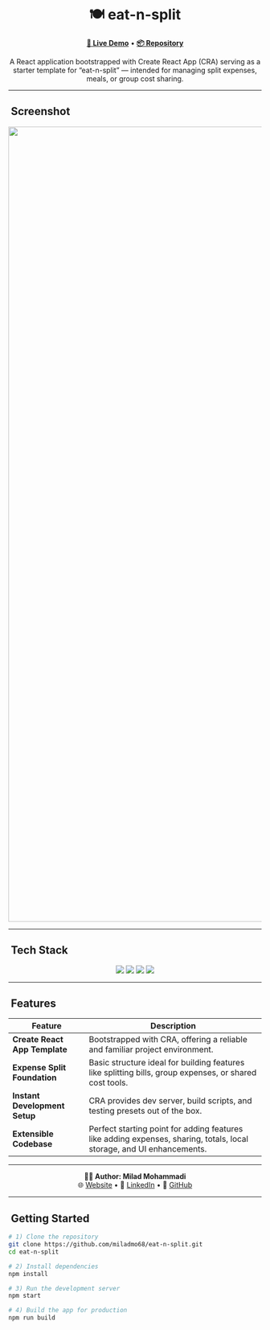 <h1 align="center">🍽️ eat-n-split</h1>

<p align="center">
  <a href="https://miladmo68.github.io/eat-n-split/"><b>🔗 Live Demo</b></a> •
  <a href="https://github.com/miladmo68/eat-n-split"><b>📦 Repository</b></a>
</p>

<p align="center">
  A React application bootstrapped with Create React App (CRA) serving as a starter template for “eat-n-split” — intended for managing split expenses, meals, or group cost sharing.
</p>

---

## ​ Screenshot

<p align="center">
<img width="2880" height="1582" alt="eat-n-split" src="https://github.com/user-attachments/assets/5d017a44-3143-4fee-beda-03dfc565dfab" />

  </p>

---

## ​ Tech Stack

<p align="center">
  <img src="https://img.shields.io/badge/Create%20React%20App-blue?style=for-the-badge&logo=react&logoColor=white" />
  <img src="https://img.shields.io/badge/JavaScript-yellow?style=for-the-badge&logo=javascript&logoColor=black" />
  <img src="https://img.shields.io/badge/CSS-blue?style=for-the-badge&logo=css3&logoColor=white" />
  <img src="https://img.shields.io/badge/HTML-orange?style=for-the-badge&logo=html5&logoColor=white" />
</p>

---

## ​ Features

| Feature                          | Description |
|----------------------------------|-------------|
| **Create React App Template**    | Bootstrapped with CRA, offering a reliable and familiar project environment. |
| **Expense Split Foundation**     | Basic structure ideal for building features like splitting bills, group expenses, or shared cost tools. |
| **Instant Development Setup**    | CRA provides dev server, build scripts, and testing presets out of the box. |
| **Extensible Codebase**          | Perfect starting point for adding features like adding expenses, sharing, totals, local storage, and UI enhancements. |

---

<p align="center">
  <b>👨‍💻 Author: Milad Mohammadi</b><br>
  🌐 <a href="https://miladweb.com">Website</a> • 💼 <a href="https://linkedin.com/in/miladmo68">LinkedIn</a> • 🐙 <a href="https://github.com/miladmo68">GitHub</a>
</p>

---

## ​ Getting Started

```bash
# 1) Clone the repository
git clone https://github.com/miladmo68/eat-n-split.git
cd eat-n-split

# 2) Install dependencies
npm install

# 3) Run the development server
npm start

# 4) Build the app for production
npm run build
